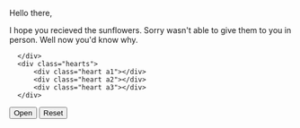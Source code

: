 
<html>
  <head>
    <meta charset="UTF-8">
    <meta name="viewport" content="width=device-width, initial-scale=1.0">
    <title>
        You're my sunflower
    </title>
    <link rel="stylesheet" href="her.css">
    <script src="https://code.jquery.com/jquery-3.6.0.min.js"></script>
    <script src="her.js" defer></script>
  </head>
  <body>
<div class="envelope-wrapper">
  <div id="envelope" class="close">
      <div class="front flap"></div>
      <div class="front pocket"></div>
      <div class="letter">
          <div class="words line1">
            <p stlyle="margin-bottom: 0">
              Hello there,           
            </p>
            <p style="padding-top: 0; margin: 0;">
              I hope you recieved the sunflowers. 
              Sorry wasn't able to give them to you in person.
              Well now you'd know why.
            </p>
          </div>

      </div>
      <div class="hearts">
          <div class="heart a1"></div>
          <div class="heart a2"></div>
          <div class="heart a3"></div>
      </div>
  </div>
</div>
<div class="reset">
  <button id="open">Open</button>
  <button id="reset">Reset</button>
</div>
</body>
</html>

